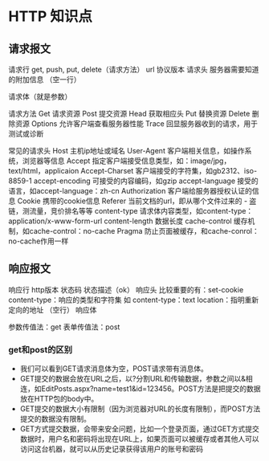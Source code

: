 # HTTP 知识点
## 请求报文
请求行
get, push, put, delete（请求方法）		url		协议版本
请求头
服务器需要知道的附加信息
（空一行）

请求体（就是参数）

请求方法
Get	请求资源
Post	提交资源
Head	获取相应头
Put	替换资源
Delete	删除资源
Options	允许客户端查看服务器性能
Trace	回显服务器收到的请求，用于测试或诊断

常见的请求头
Host	主机ip地址或域名
User-Agent		客户端相关信息，如操作系统，浏览器等信息
Accept			指定客户端接受信息类型，如：image/jpg，text/html，applicaion
Accept-Charset	客户端接受的字符集，如gb2312、iso-8859-1
accept-encoding	可接受的内容编码，如gzip
accept-language	接受的语言，如accept-language：zh-cn
Authorization		客户端给服务器授权认证的信息
Cookie			携带的cookie信息
Referer		当前文档的url，即从哪个文件过来的	- 盗链，测流量，竞价排名等等
content-type		请求体内容类型，如content-type：application/x-www-form-url
content-length	数据长度
cache-control		缓存机制，如cache-control：no-cache
Pragma		防止页面被缓存，和cache-conrol：no-cache作用一样

## 响应报文
响应行
http版本	状态码		状态描述（ok）
响应头
比较重要的有：set-cookie	content-type：响应的类型和字符集 如 content-type：text		location：指明重新定向的地址
（空行）
响应体


参数传值法：get
表单传值法：post

### get和post的区别
* 我们可以看到GET请求消息体为空，POST请求带有消息体。
* GET提交的数据会放在URL之后，以?分割URL和传输数据，参数之间以&相连，如EditPosts.aspx?name=test1&id=123456。POST方法是把提交的数据放在HTTP包的body中。
* GET提交的数据大小有限制（因为浏览器对URL的长度有限制），而POST方法提交的数据没有限制。
* GET方式提交数据，会带来安全问题，比如一个登录页面，通过GET方式提交数据时，用户名和密码将出现在URL上，如果页面可以被缓存或者其他人可以访问这台机器，就可以从历史记录获得该用户的账号和密码